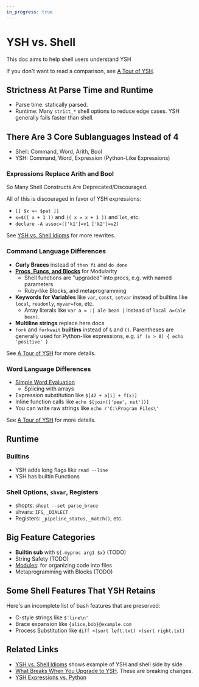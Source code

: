 ```yaml
---
in_progress: true
---
```


YSH vs. Shell
=============

This doc aims to help shell users understand YSH

If you don't want to read a comparison, see [A Tour of YSH](ysh-tour.html).

<div id="toc">
</div>

## Strictness At Parse Time and Runtime

- Parse time: statically parsed.
- Runtime: Many `strict_*` shell options to reduce edge cases.  YSH generally
  fails faster than shell.

## There Are 3 Core Sublanguages Instead of 4

- Shell: Command, Word, Arith, Bool
- YSH: Command, Word, Expression (Python-Like Expressions)

### Expressions Replace Arith and Bool

So Many Shell Constructs Are Deprecated/Discouraged.

All of this is discouraged in favor of YSH expressions:

- `[[ $x =~ $pat ]]`
- `x=$(( x + 1 ))` and `(( x = x + 1 ))` and `let`, etc.
- `declare -A assoc=(['k1']=v1 ['k2']=v2)`

See [YSH vs. Shell Idioms](idioms.html) for more rewrites.

### Command Language Differences

- **Curly Braces** instead of `then fi` and `do done`
- **[Procs, Funcs, and Blocks](proc-func.html)** for Modularity
  - Shell functions are "upgraded" into procs, e.g. with named parameters
  - Ruby-like Blocks, and metaprogramming
- **Keywords for Variables** like `var`, `const`, `setvar` instead of builtins
  like `local`, `readonly`, `myvar=foo`, etc.
  - Array literals like `var a = :| ale bean |` instead of `local a=(ale bean)`.
- **Multiline strings** replace here docs
- `fork` and `forkwait` **builtins** instead of `&` and `()`.  Parentheses are
  generally used for Python-like expressions, e.g. `if (x > 0) { echo
  'positive' }`

See [A Tour of YSH](ysh-tour.html) for more details.

### Word Language Differences

- [Simple Word Evaluation](simple-word-eval.html)
  - Splicing with arrays
- Expression substitution like `$[42 + a[i] + f(x)]`
- Inline function calls like `echo $[join(['pea', nut'])]`
- You can write raw strings like `echo r'C:\Program Files\'`

See [A Tour of YSH](ysh-tour.html) for more details.

## Runtime

### Builtins

- YSH adds long flags like `read --line`
- YSH has builtin Functions

### Shell Options, `shvar`, Registers

- shopts: `shopt --set parse_brace`
- shvars: `IFS`, `_DIALECT`
- Registers: `_pipeline_status`, `_match()`, etc.

## Big Feature Categories

- **Builtin sub** with `${.myproc arg1 $x}` (TODO)
- String Safety (TODO)
- [Modules](modules.html): for organizing code into files
- Metaprogramming with Blocks (TODO)

## Some Shell Features That YSH Retains

Here's an incomplete list of bash features that are preserved:

- C-style strings like `$'line\n'`
- Brace expansion like `{alice,bob}@example.com`
- Process Substitution like `diff <(sort left.txt) <(sort right.txt)`

## Related Links

- [YSH vs. Shell Idioms](idioms.html) shows example of YSH and shell side by
  side.
- [What Breaks When You Upgrade to YSH](upgrade-breakage.html).  These are
  breaking changes.
- [YSH Expressions vs. Python](ysh-vs-python.html)
